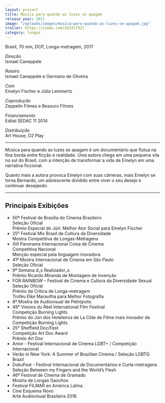 ```yaml
---
layout: project
title: Música para quando as luzes se apagam
release_year: 2017
image: "/uploads/images/musica-para-quando-as-luzes-se-apagam.jpg"
trailer: https://vimeo.com/262417921
category: longas
---
```


Brasil, 70 min, DCP, Longa-metragem, 2017

_Direção_  
Ismael Caneppele

_Roteiro_  
Ismael Caneppele e Germano de Oliveira

_Com_  
Emelyn Fischer e Júlia Lemmertz

_Coprodução_  
Zeppelin Filmes e Besouro Filmes

_Financiamento_  
Edital SEDAC 11 2014

_Distribuição_  
Art House, O2 Play

---

Música para quando as luzes se apagam é um documentário que flutua na fina borda entre ficção e realidade. Uma autora chega em uma pequena vila no sul do Brasil, com a intenção de transformar a vida de Emelyn em uma narrativa ficcional.

Quanto mais a autora provoca Emelyn com suas câmeras, mais Emelyn se torna Bernardo, um adolescente dividido entre viver o seu desejo e continuar desejando.

---

## Principais Exibições

- 50ª Festival de Brasília do Cinema Brasileiro  
  Seleção Oficial  
  Prêmio Especial do Júri: Melhor Ator Social para Emelyn Fischer
- 25° Festival Mix Brasil de Cultura da Diversidade  
  Mostra Competitiva de Longas-Metragens
- XIII Panorama Internacional Coisa de Cinema  
  Competitiva Nacional  
  Menção especial pela linguagem inovadora
- 41ª Mostra Internacional de Cinema em São Paulo  
  Seleção Oficial
- 9ª Semana d_s Realizador_s  
  Prêmio Ricardo Miranda de Montagem de Invenção
- FOR RAINBOW – Festival de Cinema e Cultura da Diversidade Sexual  
  Seleção Oficial  
  Prêmio da Crítica de Longa-metragem  
  Troféu Elke Maravilha para Melhor Fotografia
- 8ª Mostra de Audiovisual de Petrópolis
- 49° Visions du Réel International Film Festival  
  Competição Burning Lights  
  Prêmio do Júri dos Hoteleiros de La Côte de Filme mais inovador da Competição Burning Lights
- 25° Sheffield Doc/Fest  
  Competição Art Doc Award  
  Prêmio Art Doc
- Amor - Festival Internacional de Cinema LGBT+ / Competição Internacional
- Verão in New York: A Summer of Brazilian Cinema / Seleção LGBTQ Brazil
- DokuFest - Festival Internacional de Documentários e Curta-metragens  
  Seleção Between my Fingers and the World’s Flesh
- 46ª Festival de Cinema de Gramado  
  Mostra de Longas Gaúchos
- Festival FILMAR en América Latina
- Cine Esquema Novo  
  Arte Audiovisual Brasileira 2018
